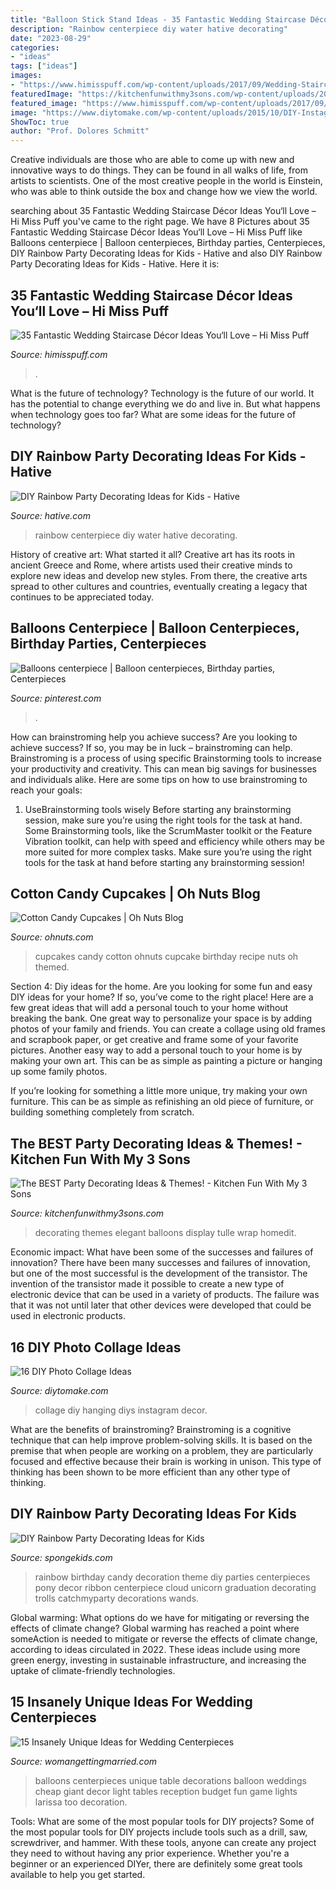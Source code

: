 ```yaml
---
title: "Balloon Stick Stand Ideas - 35 Fantastic Wedding Staircase Décor Ideas You‘ll Love – Hi Miss Puff"
description: "Rainbow centerpiece diy water hative decorating"
date: "2023-08-29"
categories:
- "ideas"
tags: ["ideas"]
images:
- "https://www.himisspuff.com/wp-content/uploads/2017/09/Wedding-Staircase-Décor-Ideas-7.jpg"
featuredImage: "https://kitchenfunwithmy3sons.com/wp-content/uploads/2016/03/the-best-party-decorating-ideas-and-themes-17.jpg"
featured_image: "https://www.himisspuff.com/wp-content/uploads/2017/09/Wedding-Staircase-Décor-Ideas-7.jpg"
image: "https://www.diytomake.com/wp-content/uploads/2015/10/DIY-Instagram-Photo-Collage-Hanging-Wall.jpg"
ShowToc: true
author: "Prof. Dolores Schmitt"
---
```



Creative individuals are those who are able to come up with new and innovative ways to do things. They can be found in all walks of life, from artists to scientists. One of the most creative people in the world is Einstein, who was able to think outside the box and change how we view the world.

	

		
searching about 35 Fantastic Wedding Staircase Décor Ideas You‘ll Love – Hi Miss Puff you've came to the right page. We have 8 Pictures about 35 Fantastic Wedding Staircase Décor Ideas You‘ll Love – Hi Miss Puff like Balloons centerpiece | Balloon centerpieces, Birthday parties, Centerpieces, DIY Rainbow Party Decorating Ideas for Kids - Hative and also DIY Rainbow Party Decorating Ideas for Kids - Hative. Here it is:
		
    
## 35 Fantastic Wedding Staircase Décor Ideas You‘ll Love – Hi Miss Puff

<img loading=lazy src="https://www.himisspuff.com/wp-content/uploads/2017/09/Wedding-Staircase-Décor-Ideas-7.jpg" onerror="this.onerror=null;this.src='https://tse3.mm.bing.net/th?id=OIP.cjANCi32w-vY3RqKxhDKpAHaLH&amp;pid=15.1';" alt="35 Fantastic Wedding Staircase Décor Ideas You‘ll Love – Hi Miss Puff">

_Source: himisspuff.com_

>. 

	

What is the future of technology?
Technology is the future of our world. It has the potential to change everything we do and live in. But what happens when technology goes too far? What are some ideas for the future of technology?

    
## DIY Rainbow Party Decorating Ideas For Kids - Hative

<img loading=lazy src="https://hative.com/wp-content/uploads/2014/11/diy-rainbow-party-decorating-ideas/6-rainbow-water-centerpiece.jpg" onerror="this.onerror=null;this.src='https://tse4.mm.bing.net/th?id=OIP.0oIptnDFP3CNc8zUj1RPNAHaI_&amp;pid=15.1';" alt="DIY Rainbow Party Decorating Ideas for Kids - Hative">

_Source: hative.com_

>rainbow centerpiece diy water hative decorating. 

	

History of creative art: What started it all?
Creative art has its roots in ancient Greece and Rome, where artists used their creative minds to explore new ideas and develop new styles. From there, the creative arts spread to other cultures and countries, eventually creating a legacy that continues to be appreciated today.

    
## Balloons Centerpiece | Balloon Centerpieces, Birthday Parties, Centerpieces

<img loading=lazy src="https://i.pinimg.com/736x/af/04/96/af0496a993839f379995182f38dbb498--balloon-centerpieces-birthday-party-ideas.jpg" onerror="this.onerror=null;this.src='https://tse4.mm.bing.net/th?id=OIP.5P_yUdqu1hogGa5zon5bEQHaJ3&amp;pid=15.1';" alt="Balloons centerpiece | Balloon centerpieces, Birthday parties, Centerpieces">

_Source: pinterest.com_

>. 

	

How can brainstroming help you achieve success?
Are you looking to achieve success? If so, you may be in luck – brainstroming can help. Brainstroming is a process of using specific Brainstorming tools to increase your productivity and creativity. This can mean big savings for businesses and individuals alike. Here are some tips on how to use brainstroming to reach your goals: 
1. UseBrainstorming tools wisely 
Before starting any brainstorming session, make sure you’re using the right tools for the task at hand. Some Brainstorming tools, like the ScrumMaster toolkit or the Feature Vibration toolkit, can help with speed and efficiency while others may be more suited for more complex tasks. Make sure you’re using the right tools for the task at hand before starting any brainstorming session! 

    
## Cotton Candy Cupcakes | Oh Nuts Blog

<img loading=lazy src="https://www.ohnuts.com/wpnutblog/wp-content/uploads/2014/09/cotton-candy-cupcakes-1.jpg" onerror="this.onerror=null;this.src='https://tse4.mm.bing.net/th?id=OIP.AaDqI44HWGsroBIlUeG3QgHaK_&amp;pid=15.1';" alt="Cotton Candy Cupcakes | Oh Nuts Blog">

_Source: ohnuts.com_

>cupcakes candy cotton ohnuts cupcake birthday recipe nuts oh themed. 

	

Section 4: Diy ideas for the home.
Are you looking for some fun and easy DIY ideas for your home? If so, you’ve come to the right place! Here are a few great ideas that will add a personal touch to your home without breaking the bank.
One great way to personalize your space is by adding photos of your family and friends. You can create a collage using old frames and scrapbook paper, or get creative and frame some of your favorite pictures. Another easy way to add a personal touch to your home is by making your own art. This can be as simple as painting a picture or hanging up some family photos.

If you’re looking for something a little more unique, try making your own furniture. This can be as simple as refinishing an old piece of furniture, or building something completely from scratch.

    
## The BEST Party Decorating Ideas &amp; Themes! - Kitchen Fun With My 3 Sons

<img loading=lazy src="https://kitchenfunwithmy3sons.com/wp-content/uploads/2016/03/the-best-party-decorating-ideas-and-themes-17.jpg" onerror="this.onerror=null;this.src='https://tse2.mm.bing.net/th?id=OIP.akZrfX1EMY93ZECdfGuinwHaLI&amp;pid=15.1';" alt="The BEST Party Decorating Ideas &amp; Themes! - Kitchen Fun With My 3 Sons">

_Source: kitchenfunwithmy3sons.com_

>decorating themes elegant balloons display tulle wrap homedit. 

	

Economic impact: What have been some of the successes and failures of innovation?
There have been many successes and failures of innovation, but one of the most successful is the development of the transistor. The invention of the transistor made it possible to create a new type of electronic device that can be used in a variety of products. The failure was that it was not until later that other devices were developed that could be used in electronic products.

    
## 16 DIY Photo Collage Ideas

<img loading=lazy src="https://www.diytomake.com/wp-content/uploads/2015/10/DIY-Instagram-Photo-Collage-Hanging-Wall.jpg" onerror="this.onerror=null;this.src='https://tse1.mm.bing.net/th?id=OIP.Lv3JPBcdcq74LOgpFN1GkgHaE8&amp;pid=15.1';" alt="16 DIY Photo Collage Ideas">

_Source: diytomake.com_

>collage diy hanging diys instagram decor. 

	

What are the benefits of brainstroming?
Brainstroming is a cognitive technique that can help improve problem-solving skills. It is based on the premise that when people are working on a problem, they are particularly focused and effective because their brain is working in unison. This type of thinking has been shown to be more efficient than any other type of thinking.

    
## DIY Rainbow Party Decorating Ideas For Kids

<img loading=lazy src="https://spongekids.com/wp-content/uploads/2014/11/diy-rainbow-party-decorating-ideas/4-candy-decoration.jpg" onerror="this.onerror=null;this.src='https://tse2.mm.bing.net/th?id=OIP.GfTxgQhCKywEmuWykiSTCAHaLG&amp;pid=15.1';" alt="DIY Rainbow Party Decorating Ideas for Kids">

_Source: spongekids.com_

>rainbow birthday candy decoration theme diy parties centerpieces pony decor ribbon centerpiece cloud unicorn graduation decorating trolls catchmyparty decorations wands. 

	

Global warming: What options do we have for mitigating or reversing the effects of climate change?
Global warming has reached a point where someAction is needed to mitigate or reverse the effects of climate change, according to ideas circulated in 2022. These ideas include using more green energy, investing in sustainable infrastructure, and increasing the uptake of climate-friendly technologies.

    
## 15 Insanely Unique Ideas For Wedding Centerpieces

<img loading=lazy src="http://dnswgghyav0s3.cloudfront.net/wp-content/uploads/2015/04/unique-wedding-centerpieces-22.jpg" onerror="this.onerror=null;this.src='https://tse3.mm.bing.net/th?id=OIP.A6KU65BT0fuQT7zANJay0wHaLH&amp;pid=15.1';" alt="15 Insanely Unique Ideas for Wedding Centerpieces">

_Source: womangettingmarried.com_

>balloons centerpieces unique table decorations balloon weddings cheap giant decor light tables reception budget fun game lights larissa too decoration. 

	

Tools: What are some of the most popular tools for DIY projects?
Some of the most popular tools for DIY projects include tools such as a drill, saw, screwdriver, and hammer. With these tools, anyone can create any project they need to without having any prior experience. Whether you're a beginner or an experienced DIYer, there are definitely some great tools available to help you get started.

